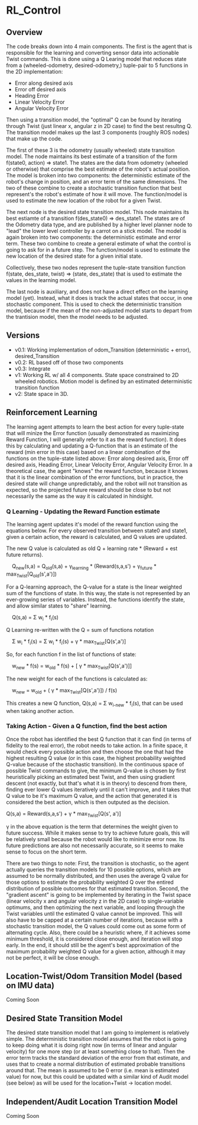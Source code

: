 # RL_Control

## Overview
The code breaks down into 4 main components. 
The first is the agent that is responsible for the learning and converting sensor data into actionable Twist commands.
This is done using a Q Learing model that reduces state from a (wheeled-odometry, desired-odometry,) tuple-pair to 5 functions in the 2D implementation:
- Error along desired axis
- Error off desired axis
- Heading Error
- Linear Velocity Error
- Angular Velocity Error

Then using a transition model, the "optimal" Q can be found by iterating through Twist (just linear x, angular z in 2D case) to find the best resultng Q.
The transition model makes up the last 3 components (roughly ROS nodes) that make up the code.

The first of these 3 is the odometry (usually wheeled) state transition model. 
The node maintains its best estimate of a transition of the form f(state0, action) => state1.
The states are the data from odometry (wheeled or otherwise) that comprise the best estimate of the robot's actual position.
The model is broken into two components: the deterministic estimate of the robot's change in position, and an error term of the same dimensions.
The two of these combine to create a stochastic transition function that best represent's the robot's estimate of how it will move.
The function/model is used to estimate the new location of the robot for a given Twist.

The next node is the desired state transition model.
This node maintains its best estiamte of a transition f(des_state0) => des_state1.
The states are of the Odometry data type, and are published by a higher level planner node to "lead" the lower level controller by a carrot on a stick model.
The model is again broken into two components: the deterministic estimate and error term.
These two combine to create a general estimate of what the control is going to ask for in a future step.
The function/model is used to estimate the new location of the desired state for a given initial state.

Collectively, these two nodes represent the tuple-state transition function f(state, des_state, twist) => (state, des_state) that is used to estimate the values in the learning model.

The last node is auxiliary, and does not have a direct effect on the learning model (yet). 
Instead, what it does is track the actual states that occur, in one stochastic component.
This is used to check the deterministic transition model, because if the mean of the non-adjusted model starts to depart from the trantision model, then the model needs to be adjusted.

## Versions
- v0.1: Working implementation of odom_Transition (deterministic + error), desired_Transition
- v0.2: RL based off of those two components
- v0.3: Integrate 
- v1: Working RL w/ all 4 components. State space constrained to 2D wheeled robotics. Motion model is defined by an estimated deterministic transition function
- v2: State space in 3D.

## Reinforcement Learning
The learning agent attempts to learn the best action for every tuple-state that will minize the Error function (usually demonstrated as maximizing Reward Function, I will generally refer to it as the reward function). It does this by calculating and updating a Q-function that is an estimate of the reward (min error in this case) based on a linear combination of the functions on the tuple-state listed above: Error along desired axis, Error off desired axis, Heading Error, Linear Velocity Error, Angular Velocity Error. In a theoretical case, the agent "knows" the reward function, because it knows that it is the linear combination of the error functions, but in practice, the desired state will change unpredictably, and the robot will not transition as expected, so the projected future reward should be close to but not necessarily the same as the way it is calculated in hindsight.

### Q Learning - Updating the Reward Function estimate
The learning agent updates it's model of the reward function using the equations below. For every observed transition between state0 and state1, given a certain action, the reward is calculated, and Q values are updated.

The new Q value is calculated as old Q + learning rate * (Reward + est future returns).

&nbsp;&nbsp;&nbsp;&nbsp;Q<sub>new</sub>(s,a) = Q<sub>old</sub>(s,a) +  γ<sub>learning</sub> * (Reward(s,a,s') + γ<sub>future</sub> * max<sub>Twist</sub>[Q<sub>old</sub>(s',a')])

For a Q-learning approach, the Q-value for a state is the linear weighted sum of the functions of state. In this way, the state is not represented by an ever-growing series of variables. Instead, the functions identify the state, and allow similar states to "share" learning.

&nbsp;&nbsp;&nbsp;&nbsp;Q(s,a) = Σ w<sub>i</sub> * f<sub>i</sub>(s)

Q Learning re-written with the Q = sum of functions notation

&nbsp;&nbsp;&nbsp;&nbsp;Σ w<sub>i</sub> * f<sub>i</sub>(s) = Σ w<sub>i</sub> * f<sub>i</sub>(s) +  γ * max<sub>Twist</sub>[Q(s',a')]

So, for each function f in the list of functions of state:

&nbsp;&nbsp;&nbsp;&nbsp;w<sub>new</sub> * f(s) = w<sub>old</sub> * f(s) + [ γ * max<sub>Twist</sub>[Q(s',a')]]

The new weight for each of the functions is calculated as:

&nbsp;&nbsp;&nbsp;&nbsp;w<sub>new</sub> = w<sub>old</sub> + ( γ * max<sub>Twist</sub>[Q(s',a')]) / f(s)

This creates a new Q function, Q(s,a) = Σ w<sub>i-new</sub> * f<sub>i</sub>(s), that can be used when taking another action.

### Taking Action - Given a Q function, find the best action
Once the robot has identified the best Q function that it can find (in terms of fidelity to the real error), the robot needs to take action. In a finite space, it would check every possible action and then choose the one that had the highest resulting Q value (or in this case, the highest probability weighted Q-value because of the stochastic transition). In the continuous space of possible Twist commands to give, the minimum Q-value is chosen by first heuristically picking an estimated best Twist, and then using gradient descent (not exactly, but that's what it is in theory) to descend from there, finding ever lower Q values iteratively until it can't improve, and it takes that Q value to be it's maximum Q value, and the action that generated it is considered the best action, which is then outputed as the decision.

Q(s,a) = Reward(s,a,s') + γ * max<sub>Twist</sub>[Q(s', a')]

 γ in the above equation is the term that determines the weight given to future success. While it makes sense to try to achieve future goals, this will be relatively small because the robot would like to minimize error now. Its future predictions are also not necessarily accurate, so it seems to make sense to focus on the short term.

There are two things to note:
First, the transition is stochastic, so the agent actually queries the transition models for 10 possible options, which are assumed to be normally distributed, and then uses the average Q value for those options to estimate the probability weighted Q over the entired distribution of possible outcomes for that estimated transition. 
Second, the "gradient ascent" is going to be implemented by iterating in the Twist space (linear velocity x and angular velocity z in the 2D case) to single-variable optimums, and then optimizing the next variable, and looping through the Twist variables until the estimated Q value cannot be improved. This will also have to be capped at a certain number of iterations, because with a stochastic transition model, the Q values could come out as some form of alternating cycle. Also, there could be a heuristic where, if it achieves some minimum threshold, it is considered close enough, and iteration will stop early. In the end, it should still be the agent's best approximation of the maximum probability weighted Q value for a given action, although it may not be perfect, it will be close enough.

## Location-Twist/Odom Transition Model (based on IMU data)
Coming Soon

## Desired State Transition Model
The desired state transition model that I am going to implement is relatively simple. The deterministic transition model assumes that the robot is going to keep doing what it is doing right now (in terms of linear and angular velocity) for one more step (or at least something close to that). Then the error term tracks the standard deviation of the error from that estimate, and uses that to create a normal distribution of estimated probable transitions around that. The mean is assumed to be 0 error (i.e. mean is estimated value) for now, but this could be updated with a similar kind of Audit model (see below) as will be used for the location+Twist -> location model.

## Independent/Audit Location Transition Model
Coming Soon
